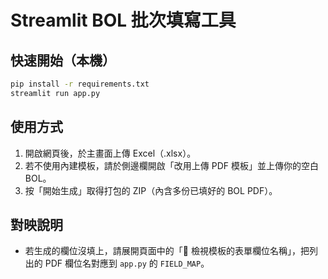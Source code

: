 # Streamlit BOL 批次填寫工具

## 快速開始（本機）
```bash
pip install -r requirements.txt
streamlit run app.py
```

## 使用方式
1. 開啟網頁後，於主畫面上傳 Excel（.xlsx）。
2. 若不使用內建模板，請於側邊欄開啟「改用上傳 PDF 模板」並上傳你的空白 BOL。
3. 按「開始生成」取得打包的 ZIP（內含多份已填好的 BOL PDF）。

## 對映說明
- 若生成的欄位沒填上，請展開頁面中的「🔎 檢視模板的表單欄位名稱」，把列出的 PDF 欄位名對應到 `app.py` 的 `FIELD_MAP`。
